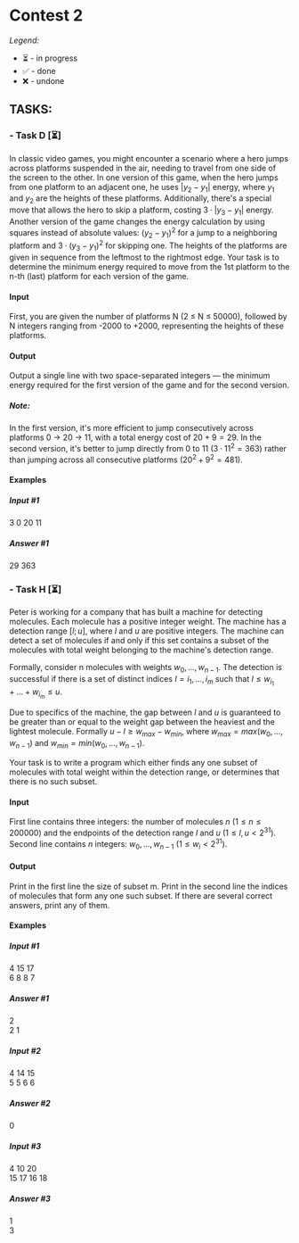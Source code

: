 # Contest 2
*Legend:*
- ⏳ - in progress
- ✅ - done
- ❌ - undone
## TASKS:
### - Task D [⏳]
In classic video games, you might encounter a scenario where a hero jumps across platforms suspended in the air, needing to travel from one side of the screen to the other. 
In one version of this game, when the hero jumps from one platform to an adjacent one, he uses $|y_2 - y_1|$ energy, where $y_1$ and $y_2$ are the heights of these platforms. 
Additionally, there's a special move that allows the hero to skip a platform, costing $3·|y_3 - y_1|$ energy. Another version of the game changes the energy calculation by using 
squares instead of absolute values: $(y_2 - y_1)^2$ for a jump to a neighboring platform and $3·(y_3 - y_1)^2$ for skipping one. The heights of the platforms are given in 
sequence from the leftmost to the rightmost edge. Your task is to determine the minimum energy required to move from the 1st platform to the n-th (last) platform for each 
version of the game.

#### Input
First, you are given the number of platforms N (2 ≤ N ≤ 50000), followed by N integers ranging from -2000 to +2000, representing the heights of these platforms.

#### Output
Output a single line with two space-separated integers — the minimum energy required for the first version of the game and for the second version.

##### Note: 
In the first version, it's more efficient to jump consecutively across platforms 0 → 20 → 11, with a total energy cost of $20 + 9 = 29$. In the second version, 
it's better to jump directly from 0 to 11 ($3·11^2 = 363$) rather than jumping across all consecutive platforms ($20^2 + 9^2 = 481$).

#### Examples
##### Input #1
3 0 20 11
##### Answer #1
29 363

### - Task H [⏳]
Peter is working for a company that has built a machine for detecting molecules. Each molecule has a positive integer 
weight. The machine has a detection range $[l;u]$, where $l$ and $u$ are positive integers. The machine can detect a set of 
molecules if and only if this set contains a subset of the molecules with total weight belonging to the machine's 
detection range.

Formally, consider n molecules with weights $w_0,...,w_{n−1}$. The detection is successful if there is a set 
of distinct indices $I = i_1,...,i_m$ such that $l≤w_{i_1}+...+w_{i_m}≤u$.

Due to specifics of the machine, the gap between $l$ and $u$ is guaranteed to be greater than or equal to the weight gap 
between the heaviest and the lightest molecule. Formally $u−l≥w_{max}−w_{min}$, where $w_{max}=max(w_0,...,w_{n−1})$ 
and $w_{min}=min(w_0,...,w_{n−1})$.

Your task is to write a program which either finds any one subset of molecules with total weight within the 
detection range, or determines that there is no such subset.

#### Input
First line contains three integers: the number of molecules $n$ ($1≤n≤200000$) and the endpoints of the detection 
range $l$ and $u$ ($1≤l,u<2^{31}$). Second line contains $n$ integers: $w_0,...,w_{n−1}$ ($1≤w_i<2^{31}$).

#### Output
Print in the first line the size of subset m. Print in the second line the indices of molecules that form any one such 
subset. If there are several correct answers, print any of them.

#### Examples
##### Input #1
4 15 17\
6 8 8 7
##### Answer #1
2\
2 1
##### Input #2
4 14 15\
5 5 6 6
##### Answer #2
0

##### Input #3
4 10 20\
15 17 16 18
##### Answer #3
1\
3 